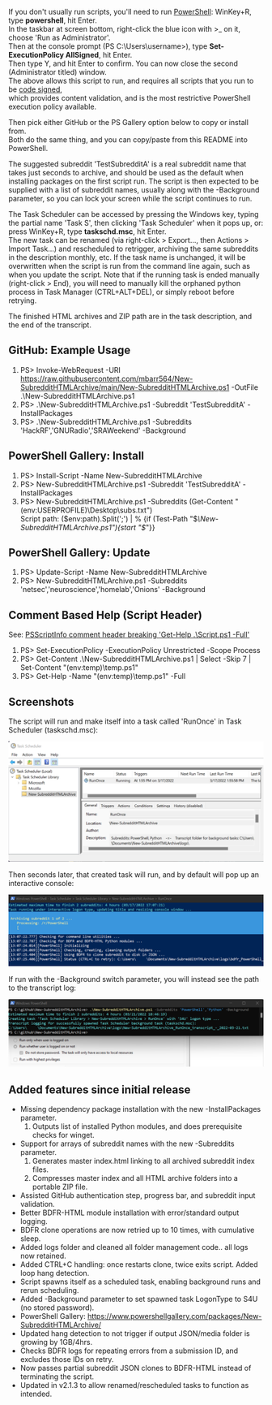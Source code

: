 If you don't usually run scripts, you'll need to run [PowerShell](https://docs.microsoft.com/en-us/learn/modules/introduction-to-powershell/): WinKey+R, type **powershell**, hit Enter.  
In the taskbar at screen bottom, right-click the blue icon with >_ on it, choose 'Run as Administrator'.  
Then at the console prompt (PS C:\Users\username>), type **Set-ExecutionPolicy AllSigned**, hit Enter.  
Then type Y, and hit Enter to confirm. You can now close the second (Administrator titled) window.  
The above allows this script to run, and requires all scripts that you run to be [code signed](https://blog.devgenius.io/powershell-code-signing-fc6086aeb61e?gi=8e073d4477a7),  
which provides content validation, and is the most restrictive PowerShell execution policy available.  
  
Then pick either GitHub or the PS Gallery option below to copy or install from.  
Both do the same thing, and you can copy/paste from this README into PowerShell.  
  
The suggested subreddit 'TestSubredditA' is a real subreddit name that takes just seconds to archive, and should be used as the default when installing packages on the first script run. The script is then expected to be supplied with a list of subreddit names, usually along with the -Background parameter, so you can lock your screen while the script continues to run.  
  
The Task Scheduler can be accessed by pressing the Windows key, typing the partial name 'Task S', then clicking 'Task Scheduler' when it pops up, or: press WinKey+R, type **taskschd.msc**, hit Enter.  
The new task can be renamed (via right-click > Export..., then Actions > Import Task...) and rescheduled to retrigger, archiving the same subreddits in the description monthly, etc. If the task name is unchanged, it will be overwritten when the script is run from the command line again, such as when you update the script. Note that if the running task is ended manually (right-click > End), you will need to manually kill the orphaned python process in Task Manager (CTRL+ALT+DEL), or simply reboot before retrying.  
  
The finished HTML archives and ZIP path are in the task description, and the end of the transcript.  
  
## GitHub: Example Usage  
1) PS> Invoke-WebRequest -URI https://raw.githubusercontent.com/mbarr564/New-SubredditHTMLArchive/main/New-SubredditHTMLArchive.ps1 -OutFile .\New-SubredditHTMLArchive.ps1  
2) PS> .\New-SubredditHTMLArchive.ps1 -Subreddit 'TestSubredditA' -InstallPackages  
3) PS> .\New-SubredditHTMLArchive.ps1 -Subreddits 'HackRF','GNURadio','SRAWeekend' -Background  
  
## PowerShell Gallery: Install  
1) PS> Install-Script -Name New-SubredditHTMLArchive  
2) PS> New-SubredditHTMLArchive.ps1 -Subreddit 'TestSubredditA' -InstallPackages  
3) PS> New-SubredditHTMLArchive.ps1 -Subreddits (Get-Content "$($env:USERPROFILE)\Desktop\subs.txt")  
Script path: ($env:path).Split(';') | % {if (Test-Path "$_\New-SubredditHTMLArchive.ps1"){start "$_"}}  
  
## PowerShell Gallery: Update  
1) PS> Update-Script -Name New-SubredditHTMLArchive  
2) PS> New-SubredditHTMLArchive.ps1 -Subreddits 'netsec','neuroscience','homelab','Onions' -Background  
  
## Comment Based Help (Script Header)  
See: [PSScriptInfo comment header breaking 'Get-Help .\Script.ps1 -Full'](https://stackoverflow.com/questions/71579241/powershell-gallery-psscriptinfo-comment-header-breaking-get-help-myscriptname/71579958#71579958)  
1) PS> Set-ExecutionPolicy -ExecutionPolicy Unrestricted -Scope Process  
2) PS> Get-Content .\New-SubredditHTMLArchive.ps1 | Select -Skip 7 | Set-Content "$($env:temp)\temp.ps1"  
3) PS> Get-Help -Name "$($env:temp)\temp.ps1" -Full  
  
## Screenshots  
The script will run and make itself into a task called 'RunOnce' in Task Scheduler (taskschd.msc):  
  
![Task Scheduler Screenshot](./screenshots/screenshotTaskScheduler.png "Task Scheduler Screenshot")
  
Then seconds later, that created task will run, and by default will pop up an interactive console:  
  
![Interactive Screenshot](./screenshots/screenshotScript.png "Interactive Screenshot")
  
If run with the -Background switch parameter, you will instead see the path to the transcript log:  
  
![Background Task Screenshot](./screenshots/screenshotBackground.png "Background Task Screenshot")
  
## Added features since initial release  
- Missing dependency package installation with the new -InstallPackages parameter.
    1. Outputs list of installed Python modules, and does prerequisite checks for winget.
- Support for arrays of subreddit names with the new -Subreddits parameter.
    1. Generates master index.html linking to all archived subreddit index files.
    2. Compresses master index and all HTML archive folders into a portable ZIP file.
- Assisted GitHub authentication step, progress bar, and subreddit input validation.
- Better BDFR-HTML module installation with error/standard output logging.
- BDFR clone operations are now retried up to 10 times, with cumulative sleep.
- Added logs folder and cleaned all folder management code.. all logs now retained.
- Added CTRL+C handling: once restarts clone, twice exits script. Added loop hang detection.
- Script spawns itself as a scheduled task, enabling background runs and rerun scheduling.
- Added -Background parameter to set spawned task LogonType to S4U (no stored password).
- PowerShell Gallery: https://www.powershellgallery.com/packages/New-SubredditHTMLArchive/
- Updated hang detection to not trigger if output JSON/media folder is growing by 1GB/4hrs.
- Checks BDFR logs for repeating errors from a submission ID, and excludes those IDs on retry.
- Now passes partial subreddit JSON clones to BDFR-HTML instead of terminating the script.
- Updated in v2.1.3 to allow renamed/rescheduled tasks to function as intended.